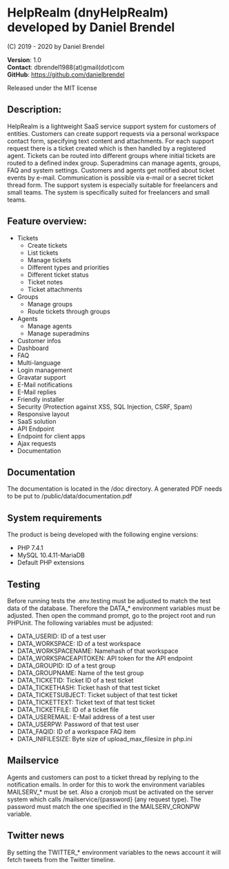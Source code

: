 # HelpRealm (dnyHelpRealm) developed by Daniel Brendel

(C) 2019 - 2020 by Daniel Brendel

**Version**: 1.0\
**Contact**: dbrendel1988(at)gmail(dot)com\
**GitHub**: https://github.com/danielbrendel

Released under the MIT license

## Description:
HelpRealm is a lightweight SaaS service support system for customers of entities. Customers can create support requests 
via a personal workspace contact form, specifying text content and attachments. For each support request there is 
a ticket created which is then handled by a registered agent. Tickets can be routed into different groups where initial 
tickets are routed to a defined index group. Superadmins can manage agents, groups, FAQ and system settings. Customers and
agents get notified about ticket events by e-mail. Communication is possible via e-mail or a secret ticket thread form. 
The support system is especially suitable for freelancers and small teams. The system is specifically suited for freelancers
and small teams.

## Feature overview:
+ Tickets
	- Create tickets
	- List tickets
	- Manage tickets
	- Different types and priorities
	- Different ticket status
	- Ticket notes
	- Ticket attachments
+ Groups
	- Manage groups
	- Route tickets through groups
+ Agents
	- Manage agents
	- Manage superadmins
+ Customer infos
+ Dashboard
+ FAQ
+ Multi-language
+ Login management
+ Gravatar support
+ E-Mail notifications
+ E-Mail replies
+ Friendly installer
+ Security (Protection against XSS, SQL Injection, CSRF, Spam)
+ Responsive layout
+ SaaS solution
+ API Endpoint
+ Endpoint for client apps
+ Ajax requests
+ Documentation

## Documentation
The documentation is located in the /doc directory. A generated PDF needs to be put to /public/data/documentation.pdf

## System requirements
The product is being developed with the following engine versions:
+ PHP 7.4.1 
+ MySQL 10.4.11-MariaDB
+ Default PHP extensions

## Testing
Before running tests the .env.testing must be adjusted to match the test data of the database.
Therefore the DATA_* environment variables must be adjusted. Then open the command prompt, go 
to the project root and run PHPUnit. The following variables must be adjusted:
+ DATA_USERID: ID of a test user
+ DATA_WORKSPACE: ID of a test workspace
+ DATA_WORKSPACENAME: Namehash of that workspace
+ DATA_WORKSPACEAPITOKEN: API token for the API endpoint
+ DATA_GROUPID: ID of a test group
+ DATA_GROUPNAME: Name of the test group
+ DATA_TICKETID: Ticket ID of a test ticket
+ DATA_TICKETHASH: Ticket hash of that test ticket
+ DATA_TICKETSUBJECT: Ticket subject of that test ticket
+ DATA_TICKETTEXT: Ticket text of that test ticket
+ DATA_TICKETFILE: ID of a ticket file
+ DATA_USEREMAIL: E-Mail address of a test user
+ DATA_USERPW: Password of that test user
+ DATA_FAQID: ID of a workspace FAQ item
+ DATA_INIFILESIZE: Byte size of upload_max_filesize in php.ini

## Mailservice
Agents and customers can post to a ticket thread by replying to the notification emails.
In order for this to work the environment variables MAILSERV_* must be set. Also a cronjob
must be activated on the server system which calls /mailservice/{password} (any request type).
The password must match the one specified in the MAILSERV_CRONPW variable.

## Twitter news
By setting the TWITTER_* environment variables to the news account it will fetch tweets from the 
Twitter timeline.
